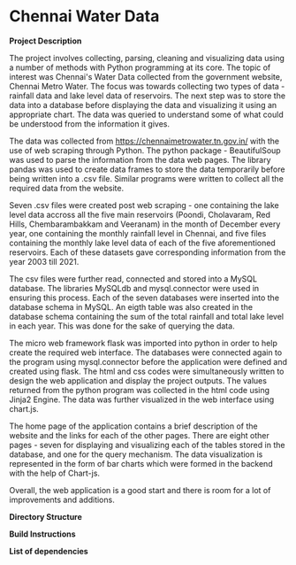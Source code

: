 # Chennai Water Data


**Project Description**

The project involves collecting, parsing, cleaning and visualizing data using a number of methods with Python programming at its core. The topic of interest was Chennai's Water Data collected from the government website, Chennai Metro Water. The focus was towards collecting two types of data - rainfall data and lake level data of reservoirs. The next step was to store the data into a database before displaying the data and visualizing it using an appropriate chart. The data was queried to understand some of what could be understood from the information it gives. 

The data was collected from https://chennaimetrowater.tn.gov.in/ with the use of web scraping through Python. The python package - BeautifulSoup was used to parse the information from the data web pages. The library pandas was used to create data frames to store the data temporarily before being written into a .csv file. Similar programs were written to collect all the required data from the website. 

Seven .csv files were created post web scraping - one containing the lake level data accross all the five main reservoirs (Poondi, Cholavaram, Red Hills, Chembarambakkam and Veeranam) in the month of December every year, one containing the monthly rainfall level in Chennai, and five files containing the monthly lake level data of each of the five aforementioned reservoirs. Each of these datasets gave corresponding information from the year 2003 till 2021. 

The csv files were further read, connected and stored into a MySQL database. The libraries MySQLdb and mysql.connector were used in ensuring this process. Each of the seven databases were inserted into the database schema in MySQL. An eigth table was also created in the database schema containing the sum of the total rainfall and total lake level in each year. This was done for the sake of querying the data. 

The micro web framework flask was imported into python in order to help create the required web interface. The databases were connected again to the program using mysql.connector before the application were defined and created using flask. The html and css codes were simultaneously written to design the web application and display the project outputs. The values returned from the python program was collected in the html code using Jinja2 Engine. The data was further visualized in the web interface using chart.js.

The home page of the application contains a brief description of the website and the links for each of the other pages. There are eight other pages - seven for displaying and visualizing each of the tables stored in the database, and one for the query mechanism. The data visualization is represented in the form of bar charts which were formed in the backend with the help of Chart-js. 

Overall, the web application is a good start and there is room for a lot of improvements and additions. 


**Directory Structure**


**Build Instructions**


**List of dependencies**



